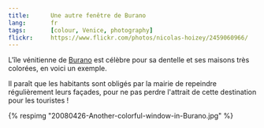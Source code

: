 ```yaml
---
title:      Une autre fenêtre de Burano
lang:       fr
tags:       [colour, Venice, photography]
flickr:     https://www.flickr.com/photos/nicolas-hoizey/2459060966/
---
```


L'île vénitienne de [Burano](http://fr.wikipedia.org/wiki/Burano) est célèbre pour sa dentelle et ses maisons très colorées, en voici un exemple.


Il paraît que les habitants sont obligés par la mairie de repeindre régulièrement leurs façades, pour ne pas perdre l'attrait de cette destination pour les touristes !

{% respimg "20080426-Another-colorful-window-in-Burano.jpg" %}


